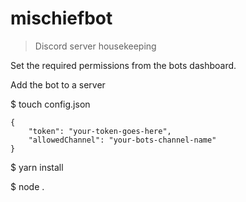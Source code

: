 # mischiefbot

>Discord server housekeeping

Set the required permissions from the bots dashboard.

Add the bot to a server

$ touch config.json
```
{
	"token": "your-token-goes-here",
	"allowedChannel": "your-bots-channel-name"
}
```

$ yarn install

$ node .

